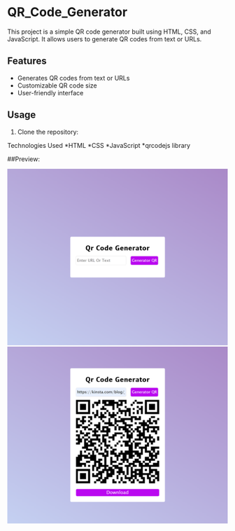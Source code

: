 # QR_Code_Generator

This project is a simple QR code generator built using HTML, CSS, and JavaScript. It allows users to generate QR codes from text or URLs.

## Features
* Generates QR codes from text or URLs
* Customizable QR code size
* User-friendly interface

## Usage
1. Clone the repository:

Technologies Used
*HTML
*CSS
*JavaScript
*qrcodejs library

##Preview:

![First Preview](FirstPreviewOfQrCode.png)
![QR Code Generator Screensho](SecondQrCodeGenerator.png)

